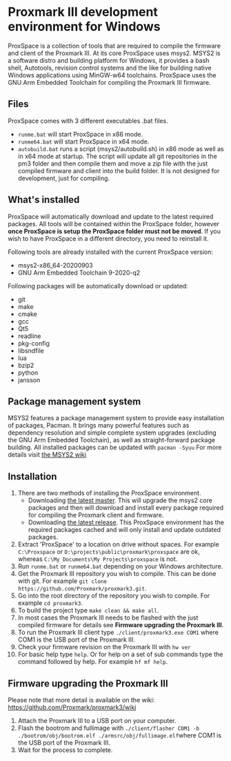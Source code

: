 # Proxmark III development environment for Windows
ProxSpace is a collection of tools that are required to compile the firmware and client of the Proxmark III. At its core ProxSpace uses msys2. MSYS2 is a software distro and building platform for Windows, it provides a bash shell, Autotools, revision control systems and the like for building native Windows applications using MinGW-w64 toolchains. ProxSpace uses the GNU Arm Embedded Toolchain for compiling the Proxmark III firmware.

## Files
ProxSpace comes with 3 different executables .bat files. 

 - `runme.bat` will start ProxSpace in x86 mode.
 - `runme64.bat` will start ProxSpace in x64 mode.
 - `autobuild.bat` runs a script (msys2/autobuild.sh) in x86 mode as well as in x64 mode at startup. The script will update all git repositories in the pm3 folder and then compile them and move a zip file with the just compiled firmware and client into the build folder. It is not designed for development, just for compiling.

## What's installed
ProxSpace will automatically download and update to the latest required packages. All tools will be contained within the ProxSpace folder, however **once ProxSpace is setup the ProxSpace folder must not be moved**. If you wish to have ProxSpace in a different directory, you need to reinstall it.

Following tools are already installed with the current ProxSpace version:
 - msys2-x86_64-20200903
 - GNU Arm Embedded Toolchain 9-2020-q2
 
 Following packages will be automatically download or updated:
 - git
 - make
 - cmake
 - gcc
 - Qt5
 - readline
 - pkg-config
 - libsndfile
 - lua
 - bzip2
 - python
 - jansson

## Package management system
MSYS2 features a package management system to provide easy installation of packages, Pacman. It brings many powerful features such as dependency resolution and simple complete system upgrades (excluding the GNU Arm Embedded Toolchain), as well as straight-forward package building. All installed packages can be updated with `pacman -Syuu` For more details visit [the MSYS2 wiki](https://github.com/msys2/msys2/wiki)

## Installation
 1. There are two methods of installing the ProxSpace environment.
	* Downloading [the latest master](https://github.com/Gator96100/ProxSpace/archive/master.zip). This will upgrade the msys2 core packages and then will download and install every package required for compiling the Proxmark client and firmware.
	* Downloading [the latest release](https://github.com/Gator96100/ProxSpace/releases). This ProxSpace environment has the required packages cached and will only install and update outdated packages.
 2. Extract 'ProxSpace' to a location on drive without spaces. For example `C:\Proxspace` or `D:\projects\public\proxmark\proxspace` are ok, whereas `C:\My Documents\My Projects\proxspace` is not.
 3. Run `runme.bat` or `runme64.bat` depending on your Windows architecture.
 4. Get the Proxmark III repository you wish to compile. This can be done with git. For example `git clone https://github.com/Proxmark/proxmark3.git`.
 5. Go into the root directory of the repository you wish to compile. For example `cd proxmark3`.
 6. To build the project type `make clean && make all`. 
 7. In most cases the Proxmark III needs to be flashed with the just compiled firmware for details see **Firmware upgrading the Proxmark III**.
 8. To run the Proxmark III client type `./client/proxmark3.exe COM1` where COM1 is the USB port of the Proxmark III.
 9. Check your firmware revision on the Proxmark III with `hw ver`
 10. For basic help type `help`. Or for help on a set of sub commands type the command followed by help. For example `hf mf help`.
 
## Firmware upgrading the Proxmark III
Please note that more detail is available on the wiki: https://github.com/Proxmark/proxmark3/wiki
 1. Attach the Proxmark III to a USB port on your computer.
 2. Flash the bootrom and fullimage with `./client/flasher COM1 -b ./bootrom/obj/bootrom.elf ./armsrc/obj/fullimage.elf`where COM1 is the USB port of the Proxmark III.
 3. Wait for the process to complete.
